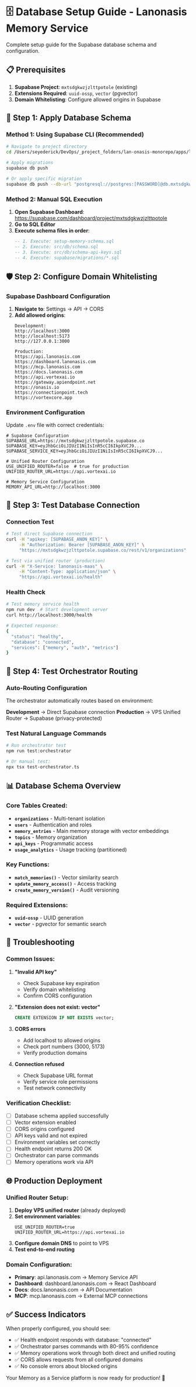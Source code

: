 # 🗄️ Database Setup Guide - Lanonasis Memory Service

Complete setup guide for the Supabase database schema and configuration.

## 📋 **Prerequisites**

1. **Supabase Project**: `mxtsdgkwzjzlttpotole` (existing)
2. **Extensions Required**: `uuid-ossp`, `vector` (pgvector)
3. **Domain Whitelisting**: Configure allowed origins in Supabase

## 🚀 **Step 1: Apply Database Schema**

### **Method 1: Using Supabase CLI (Recommended)**
```bash
# Navigate to project directory
cd /Users/seyederick/DevOps/_project_folders/lan-onasis-monorepo/apps/lanonasis-maas

# Apply migrations
supabase db push

# Or apply specific migration
supabase db push --db-url "postgresql://postgres:[PASSWORD]@db.mxtsdgkwzjzlttpotole.supabase.co:5432/postgres"
```

### **Method 2: Manual SQL Execution**
1. **Open Supabase Dashboard**: https://supabase.com/dashboard/project/mxtsdgkwzjzlttpotole
2. **Go to SQL Editor**
3. **Execute schema files in order**:
   ```sql
   -- 1. Execute: setup-memory-schema.sql
   -- 2. Execute: src/db/schema.sql  
   -- 3. Execute: src/db/schema-api-keys.sql
   -- 4. Execute: supabase/migrations/*.sql
   ```

## 🛡️ **Step 2: Configure Domain Whitelisting**

### **Supabase Dashboard Configuration**
1. **Navigate to**: Settings → API → CORS
2. **Add allowed origins**:
   ```
   Development:
   http://localhost:3000
   http://localhost:5173
   http://127.0.0.1:3000
   
   Production:
   https://api.lanonasis.com
   https://dashboard.lanonasis.com
   https://mcp.lanonasis.com
   https://docs.lanonasis.com
   https://api.vortexai.io
   https://gateway.apiendpoint.net
   https://onasis.io
   https://connectionpoint.tech
   https://vortexcore.app
   ```

### **Environment Configuration**
Update `.env` file with correct credentials:
```env
# Supabase Configuration
SUPABASE_URL=https://mxtsdgkwzjzlttpotole.supabase.co
SUPABASE_KEY=eyJhbGciOiJIUzI1NiIsInR5cCI6IkpXVCJ9...
SUPABASE_SERVICE_KEY=eyJhbGciOiJIUzI1NiIsInR5cCI6IkpXVCJ9...

# Unified Router Configuration
USE_UNIFIED_ROUTER=false  # true for production
UNIFIED_ROUTER_URL=https://api.vortexai.io

# Memory Service Configuration
MEMORY_API_URL=http://localhost:3000
```

## 🔗 **Step 3: Test Database Connection**

### **Connection Test**
```bash
# Test direct Supabase connection
curl -H "apikey: [SUPABASE_ANON_KEY]" \
     -H "Authorization: Bearer [SUPABASE_ANON_KEY]" \
     "https://mxtsdgkwzjzlttpotole.supabase.co/rest/v1/organizations"

# Test via unified router (production)
curl -H "X-Service: lanonasis-maas" \
     -H "Content-Type: application/json" \
     "https://api.vortexai.io/health"
```

### **Health Check**
```bash
# Test memory service health
npm run dev  # Start development server
curl http://localhost:3000/health

# Expected response:
{
  "status": "healthy",
  "database": "connected",
  "services": ["memory", "auth", "metrics"]
}
```

## 🧠 **Step 4: Test Orchestrator Routing**

### **Auto-Routing Configuration**
The orchestrator automatically routes based on environment:

**Development** → Direct Supabase connection
**Production** → VPS Unified Router → Supabase (privacy-protected)

### **Test Natural Language Commands**
```bash
# Run orchestrator test
npm run test:orchestrator

# Or manual test:
npx tsx test-orchestrator.ts
```

## 📊 **Database Schema Overview**

### **Core Tables Created**:
- **`organizations`** - Multi-tenant isolation
- **`users`** - Authentication and roles
- **`memory_entries`** - Main memory storage with vector embeddings
- **`topics`** - Memory organization
- **`api_keys`** - Programmatic access
- **`usage_analytics`** - Usage tracking (partitioned)

### **Key Functions**:
- **`match_memories()`** - Vector similarity search
- **`update_memory_access()`** - Access tracking
- **`create_memory_version()`** - Audit versioning

### **Required Extensions**:
- **`uuid-ossp`** - UUID generation
- **`vector`** - pgvector for semantic search

## 🚨 **Troubleshooting**

### **Common Issues**:

1. **"Invalid API key"**
   - Check Supabase key expiration
   - Verify domain whitelisting
   - Confirm CORS configuration

2. **"Extension does not exist: vector"**
   ```sql
   CREATE EXTENSION IF NOT EXISTS vector;
   ```

3. **CORS errors**
   - Add localhost to allowed origins
   - Check port numbers (3000, 5173)
   - Verify production domains

4. **Connection refused**
   - Check Supabase URL format
   - Verify service role permissions
   - Test network connectivity

### **Verification Checklist**:
- [ ] Database schema applied successfully
- [ ] Vector extension enabled
- [ ] CORS origins configured
- [ ] API keys valid and not expired
- [ ] Environment variables set correctly
- [ ] Health endpoint returns 200 OK
- [ ] Orchestrator can parse commands
- [ ] Memory operations work via API

## 🌐 **Production Deployment**

### **Unified Router Setup**:
1. **Deploy VPS unified router** (already deployed)
2. **Set environment variables**:
   ```env
   USE_UNIFIED_ROUTER=true
   UNIFIED_ROUTER_URL=https://api.vortexai.io
   ```
3. **Configure domain DNS** to point to VPS
4. **Test end-to-end routing**

### **Domain Configuration**:
- **Primary**: api.lanonasis.com → Memory Service API
- **Dashboard**: dashboard.lanonasis.com → React Dashboard  
- **Docs**: docs.lanonasis.com → API Documentation
- **MCP**: mcp.lanonasis.com → External MCP connections

## ✅ **Success Indicators**

When properly configured, you should see:
- ✅ Health endpoint responds with database: "connected"
- ✅ Orchestrator parses commands with 80-95% confidence
- ✅ Memory operations work through both direct and unified routing
- ✅ CORS allows requests from all configured domains
- ✅ No console errors about blocked origins

Your Memory as a Service platform is now ready for production! 🚀
